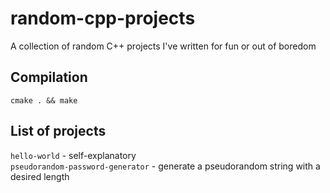 # random-cpp-projects
A collection of random C++ projects I've written for fun or out of boredom

## Compilation
`cmake . && make`

## List of projects
`hello-world` - self-explanatory  
`pseudorandom-password-generator` - generate a pseudorandom string with a desired length
